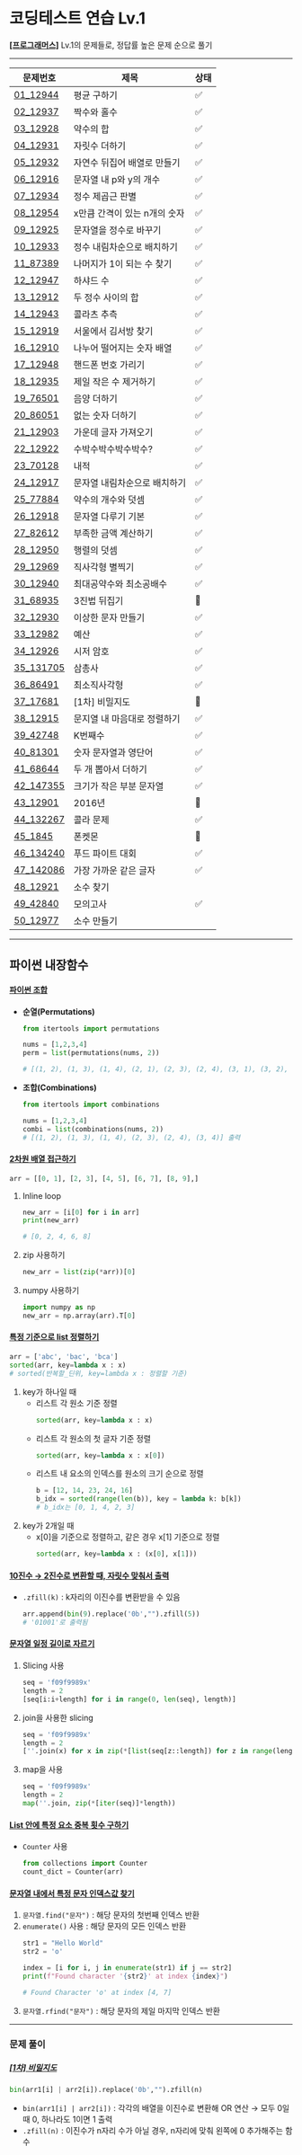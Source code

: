 # 코딩테스트 연습 Lv.1
**[[프로그래머스]](https://school.programmers.co.kr/learn/challenges?order=acceptance_desc&page=1&levels=1&languages=python3)** Lv.1의 문제들로, 정답률 높은 문제 순으로 풀기

***

|문제번호|제목|상태|
|---|-----|---|
|[01_12944](01_12944.py)|평균 구하기|✅|
|[02_12937](02_12937.py)|짝수와 홀수|✅|
|[03_12928](03_12928.py)|약수의 합|✅|
|[04_12931](04_12931.py)|자릿수 더하기|✅|
|[05_12932](05_12932.py)|자연수 뒤집어 배열로 만들기|✅|
|[06_12916](06_12916.py)|문자열 내 p와 y의 개수|✅|
|[07_12934](07_12934.py)|정수 제곱근 판별|✅|
|[08_12954](08_12954.py)|x만큼 간격이 있는 n개의 숫자|✅|
|[09_12925](09_12925.py)|문자열을 정수로 바꾸기|✅|
|[10_12933](10_12933.py)|정수 내림차순으로 배치하기|✅|
|[11_87389](11_87389.py)|나머지가 1이 되는 수 찾기|✅|
|[12_12947](12_12947.py)|하샤드 수|✅|
|[13_12912](13_12912.py)|두 정수 사이의 합|✅|
|[14_12943](14_12943.py)|콜라츠 추측|✅|
|[15_12919](15_12919.py)|서울에서 김서방 찾기|✅|
|[16_12910](16_12910.py)|나누어 떨어지는 숫자 배열|✅|
|[17_12948](17_12948.py)|핸드폰 번호 가리기|✅|
|[18_12935](18_12935.py)|제일 작은 수 제거하기|✅|
|[19_76501](19_76501.py)|음양 더하기|✅|
|[20_86051](20_86051.py)|없는 숫자 더하기|✅|
|[21_12903](21_12903.py)|가운데 글자 가져오기|✅|
|[22_12922](22_12922.py)|수박수박수박수박수?|✅|
|[23_70128](23_70128.py)|내적|✅|
|[24_12917](24_12917.py)|문자열 내림차순으로 배치하기|✅|
|[25_77884](25_77884.py)|약수의 개수와 덧셈|✅|
|[26_12918](26_12918.py)|문자열 다루기 기본|✅|
|[27_82612](27_82612.py)|부족한 금액 계산하기|✅|
|[28_12950](28_12950.py)|행렬의 덧셈|✅|
|[29_12969](29_12969.py)|직사각형 별찍기|✅|
|[30_12940](30_12940.py)|최대공약수와 최소공배수|✅|
|[31_68935](31_68935.py)|3진법 뒤집기|🔄|
|[32_12930](32_12930.py)|이상한 문자 만들기|✅|
|[33_12982](33_12982.py)|예산|✅|
|[34_12926](34_12926.py)|시저 암호|✅|
|[35_131705](35_131705.py)|삼총사|✅|
|[36_86491](36_86491.py)|최소직사각형|✅|
|[37_17681](37_17681.py)|[1차] 비밀지도|🔄|
|[38_12915](38_12915.py)|문지열 내 마음대로 정렬하기|✅|
|[39_42748](39_42748.py)|K번째수|✅|
|[40_81301](40_81301.py)|숫자 문자열과 영단어|✅|
|[41_68644](41_68644.py)|두 개 뽑아서 더하기|✅|
|[42_147355](42_147355.py)|크기가 작은 부분 문자열|✅|
|[43_12901](43_12901.py)|2016년|🔄|
|[44_132267](44_132267.py)|콜라 문제|✅|
|[45_1845](45_1845.py)|폰켓몬|🔄|
|[46_134240](46_134240.py)|푸드 파이트 대회|✅|
|[47_142086](47_142086.py)|가장 가까운 같은 글자|✅|
|[48_12921](48_12921.py)|소수 찾기||
|[49_42840](49_42840.py)|모의고사|✅|
|[50_12977](50_12977.py)|소수 만들기||

***

## 파이썬 내장함수
#### [**파이썬 조합**](35_131705.py)
* **순열(Permutations)**
     ```python
    from itertools import permutations

    nums = [1,2,3,4]
    perm = list(permutations(nums, 2))

    # [(1, 2), (1, 3), (1, 4), (2, 1), (2, 3), (2, 4), (3, 1), (3, 2), (3, 4), (4, 1), (4, 2), (4, 3)] 출력
    ```

* **조합(Combinations)**
    ```python
    from itertools import combinations

    nums = [1,2,3,4]
    combi = list(combinations(nums, 2))
    # [(1, 2), (1, 3), (1, 4), (2, 3), (2, 4), (3, 4)] 출력
    ```

#### [**2차원 배열 접근하기**](36_86491.py)
```python
arr = [[0, 1], [2, 3], [4, 5], [6, 7], [8, 9],]
```
1. Inline loop
    ```python
    new_arr = [i[0] for i in arr]
    print(new_arr)

    # [0, 2, 4, 6, 8]
    ```
2. zip 사용하기
    ```python
    new_arr = list(zip(*arr))[0]
    ```
3. numpy 사용하기
    ```python
    import numpy as np
    new_arr = np.array(arr).T[0]
    ```

#### [**특정 기준으로 list 정렬하기**](38_12915.py)
```python
arr = ['abc', 'bac', 'bca']
sorted(arr, key=lambda x : x)
# sorted(반복할_딘위, key=lambda x : 정렬할 기준)
```

1. key가 하나일 때
    * 리스트 각 원소 기준 정렬
        ```python
        sorted(arr, key=lambda x : x)
        ```
    * 리스트 각 원소의 첫 글자 기준 정렬
        ```python
        sorted(arr, key=lambda x : x[0])
        ```
    * 리스트 내 요소의 인덱스를 원소의 크기 순으로 정렬
        ```python
        b = [12, 14, 23, 24, 16]
        b_idx = sorted(range(len(b)), key = lambda k: b[k]) 
        # b_idx는 [0, 1, 4, 2, 3]
        ```
2. key가 2개일 때
    * x[0]을 기준으로 정렬하고, 같은 경우 x[1] 기준으로 정렬
        ```python
        sorted(arr, key=lambda x : (x[0], x[1]))
        ```

#### [**10진수 → 2진수로 변환할 때, 자릿수 맞춰서 출력**](37_17681.py)
* `.zfill(k)` : k자리의 이진수를 변환받을 수 있음
    ```python
    arr.append(bin(9).replace('0b',"").zfill(5))
    # '01001'로 출력됨
    ```

#### [**문자열 일정 길이로 자르기**](42_147355.py)
1. Slicing 사용
    ```python
    seq = 'f09f9989x'
    length = 2
    [seq[i:i+length] for i in range(0, len(seq), length)]
    ```
2. join을 사용한 slicing
    ```python
    seq = 'f09f9989x'
    length = 2
    [''.join(x) for x in zip(*[list(seq[z::length]) for z in range(length)])]
    ```
3. map을 사용
    ```python
    seq = 'f09f9989x' 
    length = 2
    map(''.join, zip(*[iter(seq)]*length))
    ```

#### [**List 안에 특정 요소 중복 횟수 구하기**](45_1845.py)
* `Counter` 사용
    ```python
    from collections import Counter
    count_dict = Counter(arr)
    ```

#### [**문자열 내에서 특정 문자 인덱스값 찾기**](47_142086.py)
1. `문자열.find("문자")` : 해당 문자의 첫번째 인덱스 반환
2. `enumerate()` 사용 : 해당 문자의 모든 인덱스 반환
    ```python
    str1 = "Hello World"
    str2 = 'o'

    index = [i for i, j in enumerate(str1) if j == str2]
    print(f"Found character '{str2}' at index {index}")

    # Found Character 'o' at index [4, 7]
    ```
3. `문자열.rfind("문자")` : 해당 문자의 제일 마지막 인덱스 반환

***

### 문제 풀이
##### [[1차] 비밀지도](37_17681.py)
```python
bin(arr1[i] | arr2[i]).replace('0b',"").zfill(n)
```
* `bin(arr1[i] | arr2[i])` : 각각의 배열을 이진수로 변환해 OR 연산
    → 모두 0일 때 0, 하나라도 1이면 1 출력
* `.zfill(n)` : 이진수가 n자리 수가 아닐 경우, n자리에 맞춰 왼쪽에 0 추가해주는 함수